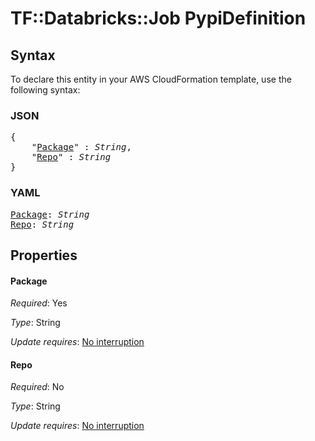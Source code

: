 # TF::Databricks::Job PypiDefinition

## Syntax

To declare this entity in your AWS CloudFormation template, use the following syntax:

### JSON

<pre>
{
    "<a href="#package" title="Package">Package</a>" : <i>String</i>,
    "<a href="#repo" title="Repo">Repo</a>" : <i>String</i>
}
</pre>

### YAML

<pre>
<a href="#package" title="Package">Package</a>: <i>String</i>
<a href="#repo" title="Repo">Repo</a>: <i>String</i>
</pre>

## Properties

#### Package

_Required_: Yes

_Type_: String

_Update requires_: [No interruption](https://docs.aws.amazon.com/AWSCloudFormation/latest/UserGuide/using-cfn-updating-stacks-update-behaviors.html#update-no-interrupt)

#### Repo

_Required_: No

_Type_: String

_Update requires_: [No interruption](https://docs.aws.amazon.com/AWSCloudFormation/latest/UserGuide/using-cfn-updating-stacks-update-behaviors.html#update-no-interrupt)

